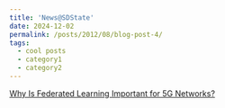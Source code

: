 ```yaml
---
title: 'News@SDState'
date: 2024-12-02
permalink: /posts/2012/08/blog-post-4/
tags:
  - cool posts
  - category1
  - category2
---
```


[Why Is Federated Learning Important for 5G Networks?](https://www.sdstate.edu/news/2024/12/why-federated-learning-important-5g-networks)
